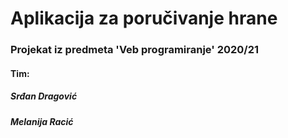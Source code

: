 # Aplikacija za poručivanje hrane

### Projekat iz predmeta 'Veb programiranje' 2020/21

#### Tim:
##### Srđan Dragović
##### Melanija Racić
